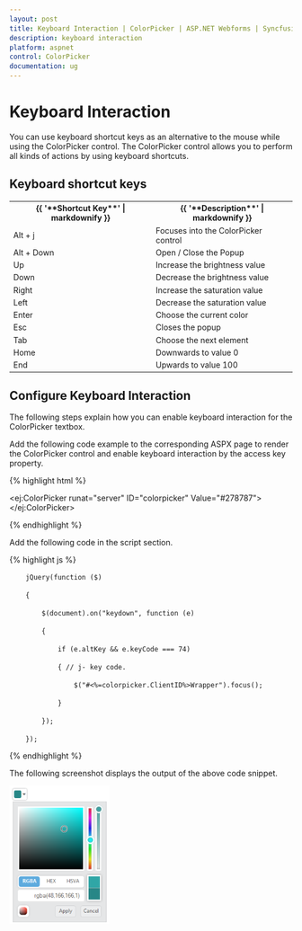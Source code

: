 ```yaml
---
layout: post
title: Keyboard Interaction | ColorPicker | ASP.NET Webforms | Syncfusion
description: keyboard interaction
platform: aspnet
control: ColorPicker
documentation: ug
---
```


# Keyboard Interaction

You can use keyboard shortcut keys as an alternative to the mouse while using the ColorPicker control. The ColorPicker control allows you to perform all kinds of actions by using keyboard shortcuts.

## Keyboard shortcut keys


<table>
<tr>
<th>
{{ '**Shortcut Key**' | markdownify }}</th><th>
{{ '**Description**' | markdownify }}</th></tr>
<tr>
<td>
Alt + j               </td><td>
Focuses into the ColorPicker control</td></tr>
<tr>
<td>
Alt + Down</td><td>
Open / Close the Popup</td></tr>
<tr>
<td>
Up</td><td>
Increase the brightness value</td></tr>
<tr>
<td>
Down</td><td>
Decrease the brightness value</td></tr>
<tr>
<td>
Right</td><td>
Increase the saturation value</td></tr>
<tr>
<td>
Left</td><td>
Decrease the saturation value</td></tr>
<tr>
<td>
Enter</td><td>
Choose the current color</td></tr>
<tr>
<td>
Esc</td><td>
Closes the popup</td></tr>
<tr>
<td>
Tab</td><td>
Choose the next element</td></tr>
<tr>
<td>
Home</td><td>
Downwards to value 0</td></tr>
<tr>
<td>
End</td><td>
Upwards to value 100</td></tr>
</table>


## Configure Keyboard Interaction

The following steps explain how you can enable keyboard interaction for the ColorPicker textbox.

Add the following code example to the corresponding ASPX page to render the ColorPicker control and enable keyboard interaction by the access key property.



{% highlight html %}



<ej:ColorPicker runat="server" ID="colorpicker" Value="#278787"></ej:ColorPicker>





{% endhighlight %}



Add the following code in the script section.



{% highlight js %}

        jQuery(function ($)

        {

            $(document).on("keydown", function (e)

            {

                if (e.altKey && e.keyCode === 74)

                { // j- key code.

                    $("#<%=colorpicker.ClientID%>Wrapper").focus();

                }

            });

        });





{% endhighlight %}



The following screenshot displays the output of the above code snippet.

![](Keyboard-Interaction_images/Keyboard-Interaction_img1.png)



